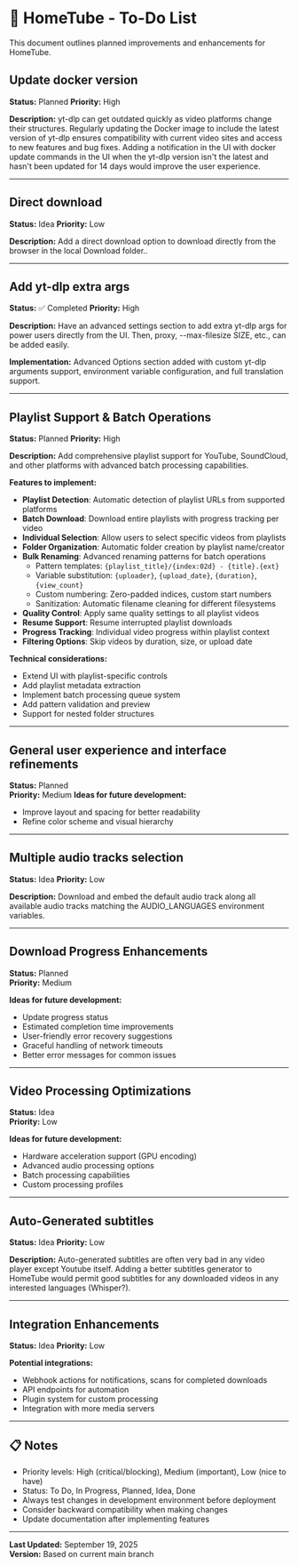 # 📝 HomeTube - To-Do List

This document outlines planned improvements and enhancements for HomeTube.


## Update docker version

**Status:** Planned
**Priority:** High

**Description:**
yt-dlp can get outdated quickly as video platforms change their structures. Regularly updating the Docker image to include the latest version of yt-dlp ensures compatibility with current video sites and access to new features and bug fixes.
Adding a notification in the UI with docker update commands in the UI when the yt-dlp version isn't the latest and hasn't been updated for 14 days would improve the user experience.

---

## Direct download

**Status:** Idea
**Priority:** Low

**Description:**
Add a direct download option to download directly from the browser in the local Download folder..

---

## Add yt-dlp extra args

**Status:** ✅ Completed
**Priority:** High

**Description:**
Have an advanced settings section to add extra yt-dlp args for power users directly from the UI.
Then, proxy, --max-filesize SIZE, etc., can be added easily.

**Implementation:** Advanced Options section added with custom yt-dlp arguments support, environment variable configuration, and full translation support.

---

## Playlist Support & Batch Operations

**Status:** Planned
**Priority:** High

**Description:**
Add comprehensive playlist support for YouTube, SoundCloud, and other platforms with advanced batch processing capabilities.

**Features to implement:**
- **Playlist Detection**: Automatic detection of playlist URLs from supported platforms
- **Batch Download**: Download entire playlists with progress tracking per video
- **Individual Selection**: Allow users to select specific videos from playlists
- **Folder Organization**: Automatic folder creation by playlist name/creator
- **Bulk Renaming**: Advanced renaming patterns for batch operations
  - Pattern templates: `{playlist_title}/{index:02d} - {title}.{ext}`
  - Variable substitution: `{uploader}`, `{upload_date}`, `{duration}`, `{view_count}`
  - Custom numbering: Zero-padded indices, custom start numbers
  - Sanitization: Automatic filename cleaning for different filesystems
- **Quality Control**: Apply same quality settings to all playlist videos
- **Resume Support**: Resume interrupted playlist downloads
- **Progress Tracking**: Individual video progress within playlist context
- **Filtering Options**: Skip videos by duration, size, or upload date

**Technical considerations:**
- Extend UI with playlist-specific controls
- Add playlist metadata extraction
- Implement batch processing queue system
- Add pattern validation and preview
- Support for nested folder structures

---

## General user experience and interface refinements
**Status:** Planned  
**Priority:** Medium
**Ideas for future development:**
- Improve layout and spacing for better readability
- Refine color scheme and visual hierarchy

---

## Multiple audio tracks selection
**Status:** Idea
**Priority:** Low

**Description:**
Download and embed the default audio track along all available audio tracks matching the AUDIO_LANGUAGES environment variables.

---

## Download Progress Enhancements
**Status:** Planned  
**Priority:** Medium

**Ideas for future development:**
- Update progress status
- Estimated completion time improvements
- User-friendly error recovery suggestions
- Graceful handling of network timeouts
- Better error messages for common issues

---

## Video Processing Optimizations
**Status:** Idea  
**Priority:** Low

**Ideas for future development:**
- Hardware acceleration support (GPU encoding)
- Advanced audio processing options
- Batch processing capabilities
- Custom processing profiles

---

## Auto-Generated subtitles
**Status:** Idea
**Priority:** Low

**Description:**
Auto-generated subtitles are often very bad in any video player except Youtube itself. Adding a better subtitles generator to HomeTube would permit good subtitles for any downloaded videos in any interested languages (Whisper?).

---

## Integration Enhancements
**Status:** Idea
**Priority:** Low

**Potential integrations:**
- Webhook actions for notifications, scans for completed downloads
- API endpoints for automation
- Plugin system for custom processing
- Integration with more media servers

---

## 📋 Notes

- Priority levels: High (critical/blocking), Medium (important), Low (nice to have)
- Status: To Do, In Progress, Planned, Idea, Done
- Always test changes in development environment before deployment
- Consider backward compatibility when making changes
- Update documentation after implementing features

---

**Last Updated:** September 19, 2025  
**Version:** Based on current main branch